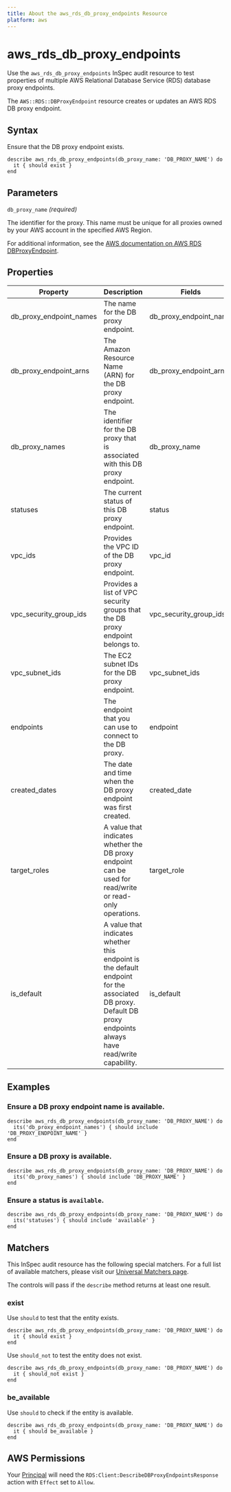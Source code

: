 ```yaml
---
title: About the aws_rds_db_proxy_endpoints Resource
platform: aws
---
```


# aws_rds_db_proxy_endpoints

Use the `aws_rds_db_proxy_endpoints` InSpec audit resource to test properties of multiple AWS Relational Database Service (RDS) database proxy endpoints.

The `AWS::RDS::DBProxyEndpoint` resource creates or updates an AWS RDS DB proxy endpoint.

## Syntax

Ensure that the DB proxy endpoint exists.

    describe aws_rds_db_proxy_endpoints(db_proxy_name: 'DB_PROXY_NAME') do
      it { should exist }
    end

## Parameters

`db_proxy_name` _(required)_

The identifier for the proxy. This name must be unique for all proxies owned by your AWS account in the specified AWS Region.

For additional information, see the [AWS documentation on AWS RDS DBProxyEndpoint](https://docs.aws.amazon.com/AWSCloudFormation/latest/UserGuide/aws-resource-rds-dbproxyendpoint.html).

## Properties

| Property | Description | Fields | 
| --- | --- | --- |
| db_proxy_endpoint_names | The name for the DB proxy endpoint. | db_proxy_endpoint_name |
| db_proxy_endpoint_arns | The Amazon Resource Name (ARN) for the DB proxy endpoint. | db_proxy_endpoint_arn |
| db_proxy_names | The identifier for the DB proxy that is associated with this DB proxy endpoint. | db_proxy_name |
| statuses | The current status of this DB proxy endpoint. | status |
| vpc_ids | Provides the VPC ID of the DB proxy endpoint. | vpc_id |
| vpc_security_group_ids | Provides a list of VPC security groups that the DB proxy endpoint belongs to. | vpc_security_group_ids |
| vpc_subnet_ids | The EC2 subnet IDs for the DB proxy endpoint. | vpc_subnet_ids |
| endpoints | The endpoint that you can use to connect to the DB proxy. | endpoint |
| created_dates | The date and time when the DB proxy endpoint was first created. | created_date |
| target_roles | A value that indicates whether the DB proxy endpoint can be used for read/write or read-only operations. | target_role |
| is_default | A value that indicates whether this endpoint is the default endpoint for the associated DB proxy. Default DB proxy endpoints always have read/write capability. | is_default |

## Examples

### Ensure a DB proxy endpoint name is available.

    describe aws_rds_db_proxy_endpoints(db_proxy_name: 'DB_PROXY_NAME') do
      its('db_proxy_endpoint_names') { should include 'DB_PROXY_ENDPOINT_NAME' }
    end

### Ensure a DB proxy is available.

    describe aws_rds_db_proxy_endpoints(db_proxy_name: 'DB_PROXY_NAME') do
      its('db_proxy_names') { should include 'DB_PROXY_NAME' }
    end

### Ensure a status is `available`.

    describe aws_rds_db_proxy_endpoints(db_proxy_name: 'DB_PROXY_NAME') do
      its('statuses') { should include 'available' }
    end

## Matchers

This InSpec audit resource has the following special matchers. For a full list of available matchers, please visit our [Universal Matchers page](https://www.inspec.io/docs/reference/matchers/).

The controls will pass if the `describe` method returns at least one result.

### exist

Use `should` to test that the entity exists.

    describe aws_rds_db_proxy_endpoints(db_proxy_name: 'DB_PROXY_NAME') do
      it { should exist }
    end

Use `should_not` to test the entity does not exist.

    describe aws_rds_db_proxy_endpoints(db_proxy_name: 'DB_PROXY_NAME') do
      it { should_not exist }
    end

### be_available

Use `should` to check if the entity is available.

    describe aws_rds_db_proxy_endpoints(db_proxy_name: 'DB_PROXY_NAME') do
      it { should be_available }
    end

## AWS Permissions

Your [Principal](https://docs.aws.amazon.com/IAM/latest/UserGuide/intro-structure.html#intro-structure-principal) will need the `RDS:Client:DescribeDBProxyEndpointsResponse` action with `Effect` set to `Allow`.
